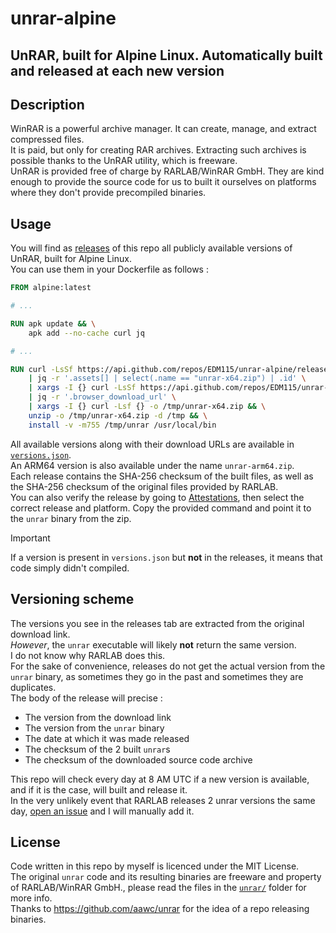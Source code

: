 # unrar-alpine
## UnRAR, built for Alpine Linux. Automatically built and released at each new version

## Description
WinRAR is a powerful archive manager. It can create, manage, and extract compressed files.  
It is paid, but only for creating RAR archives. Extracting such archives is possible thanks to the UnRAR utility, which is freeware.  
UnRAR is provided free of charge by RARLAB/WinRAR GmbH. They are kind enough to provide the source code for us to built it ourselves on platforms where they don't provide precompiled binaries.

## Usage
You will find as [releases](https://github.com/EDM115/unrar-alpine/releases) of this repo all publicly available versions of UnRAR, built for Alpine Linux.  
You can use them in your Dockerfile as follows :
```dockerfile
FROM alpine:latest

# ...

RUN apk update && \
    apk add --no-cache curl jq

# ...

RUN curl -LsSf https://api.github.com/repos/EDM115/unrar-alpine/releases/latest \
    | jq -r '.assets[] | select(.name == "unrar-x64.zip") | .id' \
    | xargs -I {} curl -LsSf https://api.github.com/repos/EDM115/unrar-alpine/releases/assets/{} \
    | jq -r '.browser_download_url' \
    | xargs -I {} curl -Lsf {} -o /tmp/unrar-x64.zip && \
    unzip -o /tmp/unrar-x64.zip -d /tmp && \
    install -v -m755 /tmp/unrar /usr/local/bin
```

All available versions along with their download URLs are available in [`versions.json`](versions.json).  
An ARM64 version is also available under the name `unrar-arm64.zip`.  
Each release contains the SHA-256 checksum of the built files, as well as the SHA-256 checksum of the original files provided by RARLAB.  
You can also verify the release by going to [Attestations](https://github.com/EDM115/unrar-alpine/attestations), then select the correct release and platform. Copy the provided command and point it to the `unrar` binary from the zip.

> [!IMPORTANT]  
> If a version is present in `versions.json` but **not** in the releases, it means that code simply didn't compiled.

## Versioning scheme
The versions you see in the releases tab are extracted from the original download link.  
*However*, the `unrar` executable will likely **not** return the same version.  
I do not know why RARLAB does this.  
For the sake of convenience, releases do not get the actual version from the `unrar` binary, as sometimes they go in the past and sometimes they are duplicates.  
The body of the release will precise :
- The version from the download link
- The version from the `unrar` binary
- The date at which it was made released
- The checksum of the 2 built `unrar`s
- The checksum of the downloaded source code archive

This repo will check every day at 8 AM UTC if a new version is available, and if it is the case, will built and release it.  
In the very unlikely event that RARLAB releases 2 unrar versions the same day, [open an issue](https://github.com/EDM115/unrar-alpine/issues) and I will manually add it.  

## License
Code written in this repo by myself is licenced under the MIT License.  
The original `unrar` code and its resulting binaries are freeware and property of RARLAB/WinRAR GmbH., please read the files in the [`unrar/`](./unrar/) folder for more info.  
Thanks to https://github.com/aawc/unrar for the idea of a repo releasing binaries.

